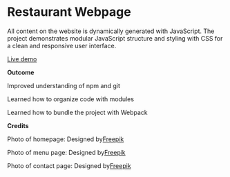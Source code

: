 # Restaurant Webpage

All content on the website is dynamically generated with JavaScript.
The project demonstrates modular JavaScript structure and styling with CSS for a clean and responsive user interface.

<a href = "https://emreipekci.github.io/restaurant-page/">Live demo</a>


<p><strong>Outcome</strong></p>
<p>Improved understanding of npm and git</p>
<p>Learned how to organize code with modules</p>
<p>Learned how to bundle the project with Webpack</p>


<p><strong>Credits</strong></p>
<p>Photo of homepage: Designed by<a href = "https://www.freepik.com/free-ai-image/local-pizzeria-waiter-carrying-pizza-wooden-tray-customers-old-pizzeria-italian-street_137486882.htm#fromView=search&page=1&position=4&uuid=f5bf2e87-d206-4f2f-968b-e572c9fb84ad&query=pizza+restaurant">Freepik</a></p>
<p>Photo of menu page: Designed by<a href = "https://www.freepik.com/free-photo/wooden-table-with-pizzas-snacks-it_6143880.htm#fromView=search&page=1&position=14&uuid=c7129e18-439b-40ba-81b5-1ff50db5e79e&query=pizzas">Freepik</a></p>
<p>Photo of contact page: Designed by<a href = "https://www.freepik.com/free-photo/dinner-set-with-margherita-pizza-salad-pasta-wine_7607776.htm#fromView=search&page=2&position=16&uuid=f0172a81-6dac-472d-b389-4f44000d43db&query=italian+restaurant+table">Freepik</a></p>